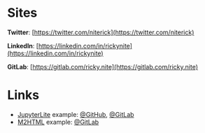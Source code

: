 # Sites

**Twitter**: [https://twitter.com/niterick](https://twitter.com/niterick)

**LinkedIn**: [https://linkedin.com/in/rickynite](https://linkedin.com/in/rickynite)

**GitLab**: [https://gitlab.com/ricky.nite](https://gitlab.com/ricky.nite)


# Links

- [JupyterLite](https://jupyterlite.readthedocs.io) 
  example: [@GitHub](https://rickynite.github.io/jupyterlite),
           [@GitLab](https://ricky.nite.gitlab.io/jupyterlite)
- [M2HTML](https://github.com/gllmflndn/m2html) example: [@GitLab](https://ricky.nite.gitlab.io/m2html)
